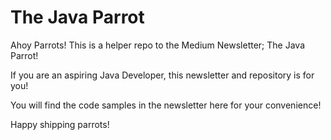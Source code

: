 # The Java Parrot

Ahoy Parrots! This is a helper repo to the Medium Newsletter; The Java Parrot!

If you are an aspiring Java Developer, this newsletter and repository is for you!

You will find the code samples in the newsletter here for your convenience!

Happy shipping parrots!